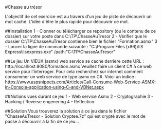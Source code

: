 #Chasse au trésor

L'objectif de cet exercice est au travers d'un jeu de piste de découvrir un mot caché.
L'idée d'être le plus rapide pour découvrir ce mot.

##Installation
1 - Clonner ou télécharger ce repository (ou le contenu de ce dossier) sur votre poste dans C:\TP\ChasseAuTresor
2 - Vérifier que le dossier C:\TP\ChasseAuTresor contienne bien le fichier "Formation.asmx"
3 - Lancer la ligne de commande suivante : "C:\Program Files (x86)\IIS Express\iisexpress.exe" /path:"C:\TP\ChasseAuTresor"

##Le jeu
Un VIEUX (asmx) web service se cache derrière cette URL : http://localhost:8080/formation.asmx
Veuillez faire un client C# à ce web service pour l'interroger.
Pour cela recherchez sur internet comment consommer un web service de type asmx en C#.
Voici un indice :
https://www.aspsnippets.com/Articles/Call-Consume-Web-Service-ASMX-in-Console-application-using-C-and-VBNet.aspx

##Notions vues durant ce jeu
1 - Web service Asmx
2 - Cryptographie
3 - Hacking / Reverse engenering
4 - Reflection

##Solution
Vous trouverez la solution à ce jeu dans le fichier "ChasseAuTresor - Solution Cryptee.7z" qui est crypté avec le mot de passe à découvrir à la fin de ce jeu...